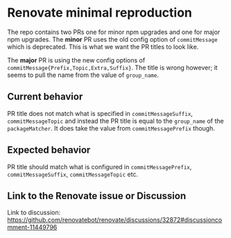 # Renovate minimal reproduction

The repo contains two PRs one for minor npm upgrades and one for major npm
upgrades. The **minor** PR uses the old config option of `commitMessage` which
is deprecated. This is what we want the PR titles to look like.

The **major** PR is using the new config options of `commitMessage{Prefix,Topic,Extra,Suffix}`.
The title is wrong however; it seems to pull the name from the value of `group_name`.

## Current behavior

PR title does not match what is specified in `commitMessageSuffix`, `commitMessageTopic` and
instead the PR title is equal to the `group_name` of the `packageMatcher`.
It does take the value from `commitMessagePrefix` though.

## Expected behavior

PR title should match what is configured in `commitMessagePrefix`, `commitMessageSuffix`, `commitMessageTopic` etc.

## Link to the Renovate issue or Discussion

Link to discussion: https://github.com/renovatebot/renovate/discussions/32872#discussioncomment-11449796
